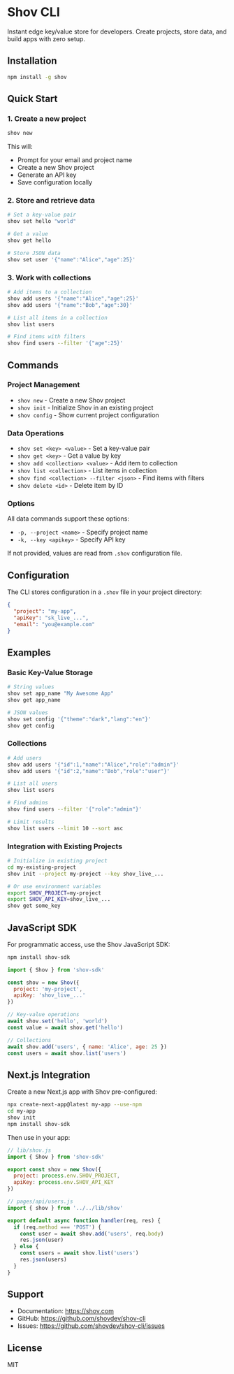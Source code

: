 # Shov CLI

Instant edge key/value store for developers. Create projects, store data, and build apps with zero setup.

## Installation

```bash
npm install -g shov
```

## Quick Start

### 1. Create a new project

```bash
shov new
```

This will:
- Prompt for your email and project name
- Create a new Shov project
- Generate an API key
- Save configuration locally

### 2. Store and retrieve data

```bash
# Set a key-value pair
shov set hello "world"

# Get a value
shov get hello

# Store JSON data
shov set user '{"name":"Alice","age":25}'
```

### 3. Work with collections

```bash
# Add items to a collection
shov add users '{"name":"Alice","age":25}'
shov add users '{"name":"Bob","age":30}'

# List all items in a collection
shov list users

# Find items with filters
shov find users --filter '{"age":25}'
```

## Commands

### Project Management

- `shov new` - Create a new Shov project
- `shov init` - Initialize Shov in an existing project
- `shov config` - Show current project configuration

### Data Operations

- `shov set <key> <value>` - Set a key-value pair
- `shov get <key>` - Get a value by key
- `shov add <collection> <value>` - Add item to collection
- `shov list <collection>` - List items in collection
- `shov find <collection> --filter <json>` - Find items with filters
- `shov delete <id>` - Delete item by ID

### Options

All data commands support these options:
- `-p, --project <name>` - Specify project name
- `-k, --key <apikey>` - Specify API key

If not provided, values are read from `.shov` configuration file.

## Configuration

The CLI stores configuration in a `.shov` file in your project directory:

```json
{
  "project": "my-app",
  "apiKey": "sk_live_...",
  "email": "you@example.com"
}
```

## Examples

### Basic Key-Value Storage

```bash
# String values
shov set app_name "My Awesome App"
shov get app_name

# JSON values
shov set config '{"theme":"dark","lang":"en"}'
shov get config
```

### Collections

```bash
# Add users
shov add users '{"id":1,"name":"Alice","role":"admin"}'
shov add users '{"id":2,"name":"Bob","role":"user"}'

# List all users
shov list users

# Find admins
shov find users --filter '{"role":"admin"}'

# Limit results
shov list users --limit 10 --sort asc
```

### Integration with Existing Projects

```bash
# Initialize in existing project
cd my-existing-project
shov init --project my-project --key shov_live_...

# Or use environment variables
export SHOV_PROJECT=my-project
export SHOV_API_KEY=shov_live_...
shov get some_key
```

## JavaScript SDK

For programmatic access, use the Shov JavaScript SDK:

```bash
npm install shov-sdk
```

```javascript
import { Shov } from 'shov-sdk'

const shov = new Shov({
  project: 'my-project',
  apiKey: 'shov_live_...'
})

// Key-value operations
await shov.set('hello', 'world')
const value = await shov.get('hello')

// Collections
await shov.add('users', { name: 'Alice', age: 25 })
const users = await shov.list('users')
```

## Next.js Integration

Create a new Next.js app with Shov pre-configured:

```bash
npx create-next-app@latest my-app --use-npm
cd my-app
shov init
npm install shov-sdk
```

Then use in your app:

```javascript
// lib/shov.js
import { Shov } from 'shov-sdk'

export const shov = new Shov({
  project: process.env.SHOV_PROJECT,
  apiKey: process.env.SHOV_API_KEY
})

// pages/api/users.js
import { shov } from '../../lib/shov'

export default async function handler(req, res) {
  if (req.method === 'POST') {
    const user = await shov.add('users', req.body)
    res.json(user)
  } else {
    const users = await shov.list('users')
    res.json(users)
  }
}
```

## Support

- Documentation: https://shov.com
- GitHub: https://github.com/shovdev/shov-cli
- Issues: https://github.com/shovdev/shov-cli/issues

## License

MIT

